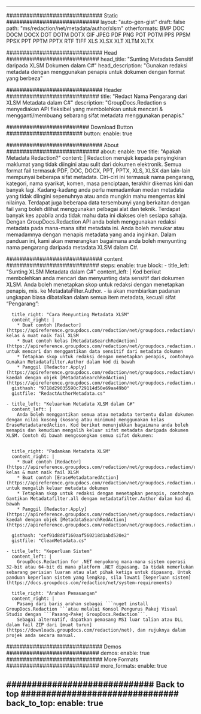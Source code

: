 
---
############################# Static ############################
layout: "auto-gen-gist" 
draft: false
path: "ms/redaction/net/metadata/author/xlsm"
otherformats: BMP DOC DOCM DOCX DOT DOTM DOTX GIF JPEG PDF PNG POT POTM PPS PPSM PPSX PPT PPTM PPTX RTF TIFF XLS XLSX XLT XLTM XLTX  

############################# Head ############################
head_title: "Sunting Metadata Sensitif daripada XLSM Dokumen dalam C#"
head_description: "Gunakan redaksi metadata dengan menggunakan penapis untuk dokumen dengan format yang berbeza"

############################# Header ############################
title: "Redact Nama Pengarang dari XLSM Metadata dalam C#"
description: "GroupDocs.Redaction s menyediakan API fleksibel yang membolehkan untuk mencari & mengganti/membuang sebarang sifat metadata menggunakan penapis."

######################### Download Button #######################
button:
    enable: true

############################# About ############################
about:
    enable: true
    title: "Apakah Metadata Redaction?"
    content: |
        Redaction merujuk kepada penyingkiran maklumat yang tidak diingini atau sulit dari dokumen elektronik. Semua format fail termasuk PDF, DOC, DOCX, PPT, PPTX, XLS, XLSX dan lain-lain mempunyai beberapa sifat metadata. Ciri-ciri ini termasuk nama pengarang, kategori, nama syarikat, komen, masa penciptaan, terakhir dikemas kini dan banyak lagi. Kadang-kadang anda perlu memadamkan medan metadata yang tidak diingini sepenuhnya atau anda mungkin mahu mengemas kini nilainya. Terdapat juga beberapa data tersembunyi yang berkaitan dengan fail yang boleh dilihat menggunakan pelbagai alat dan teknik. Terdapat banyak kes apabila anda tidak mahu data ini diakses oleh sesiapa sahaja. Dengan GroupDocs.Redaction API anda boleh menggunakan redaksi metadata pada mana-mana sifat metadata ini. Anda boleh menukar atau memadamnya dengan menapis metadata yang anda inginkan. Dalam panduan ini, kami akan menerangkan bagaimana anda boleh menyunting nama pengarang daripada metadata XLSM dalam C#.

############################# content ############################
steps:
    enable: true
    block:
    - title_left: "Sunting XLSM Metadata dalam C#"
      content_left: |
        Kod berikut membolehkan anda mencari dan menyunting data sensitif dari dokumen XLSM. Anda boleh menetapkan skop untuk redaksi dengan menetapkan penapis, mis. ke MetadataFilter.Author. - ia akan membiarkan padanan ungkapan biasa dibatalkan dalam semua item metadata, kecuali sifat “Pengarang”:
        

      title_right: "Cara Menyunting Metadata XLSM"
      content_right: |
        * Buat contoh [Redactor](https://apireference.groupdocs.com/redaction/net/groupdocs.redaction/redactor) kelas & muat naik fail XLSM
        * Buat contoh kelas [MetadataSearchRedAction](https://apireference.groupdocs.com/redaction/net/groupdocs.redaction.redactions/metadatasearchredaction) untuk mencari dan menggantikan data sensitif dari metadata dokumen
        * Tetapkan skop untuk redaksi dengan menetapkan penapis, contohnya Gunakan Metadatafilter.Author dalam kod di bawah
        * Panggil [Redactor.Apply](https://apireference.groupdocs.com/redaction/net/groupdocs.redaction/redactor/methods/apply/index) kaedah dengan objek [MetadataSearchRedAction](https://apireference.groupdocs.com/redaction/net/groupdocs.redaction.redactions/metadatasearchredaction)        
      gisthash: "9718d29035590c729114d50e69aa49b0"
      gistfile: "RedactAuthorMetadata.cs"

    - title_left: "Keluarkan Metadata XLSM dalam C#"
      content_left: |
        Anda boleh menggantikan semua atau metadata tertentu dalam dokumen dengan nilai kosong (kosong atau minimum) menggunakan kelas EraseMetadataredAction. Kod berikut menunjukkan bagaimana anda boleh menapis dan kemudian mengalih keluar sifat metadata daripada dokumen XLSM. Contoh di bawah mengosongkan semua sifat dokumen:
        
        
      title_right: "Padamkan Metadata XLSM"
      content_right: |
        * Buat contoh [Redactor](https://apireference.groupdocs.com/redaction/net/groupdocs.redaction/redactor) kelas & muat naik fail XLSM
        * Buat contoh [EraseMetadataredAction](https://apireference.groupdocs.com/redaction/net/groupdocs.redaction.redactions/erasemetadataredaction) untuk mengalih keluar metadata dokumen
        * Tetapkan skop untuk redaksi dengan menetapkan penapis, contohnya Gantikan Metadatafilter.all dengan metadatafilter.Author dalam kod di bawah 
        * Panggil [Redactor.Apply](https://apireference.groupdocs.com/redaction/net/groupdocs.redaction/redactor/methods/apply/index) kaedah dengan objek [MetadataSearchRedAction](https://apireference.groupdocs.com/redaction/net/groupdocs.redaction.redactions/metadatasearchredaction)
        
      gisthash: "cef91d8d8f160aaf560218d1abd520e2"
      gistfile: "CleanMetadata.cs"

    - title_left: "Keperluan Sistem"
      content_left: |
        GroupDocs.Redaction for .NET menyokong mana-mana sistem operasi 32-bit atau 64-bit di mana platform .NET dipasang. Ia tidak memerlukan sebarang perisian luaran atau alat pihak ketiga untuk dipasang. Untuk panduan keperluan sistem yang lengkap, sila lawati [keperluan sistem](https://docs.groupdocs.com/redaction/net/system-requirements)
        
      title_right: "Arahan Pemasangan"
      content_right: |
        Pasang dari baris arahan sebagai ```nuget install GroupDocs.Redaction ```atau melalui Konsol Pengurus Pakej Visual Studio dengan ```Pasang-Pakej GroupDocs.Redaction```. 
        Sebagai alternatif, dapatkan pemasang MSI luar talian atau DLL dalam fail ZIP dari [muat turun](https://downloads.groupdocs.com/redaction/net), dan rujuknya dalam projek anda secara manual.

############################# Demos ############################
demos:
    enable: true
############################# More Formats ############################
more_formats:
    enable: true

############################# Back to top ###############################
back_to_top:
    enable: true
---